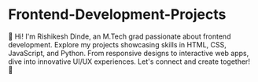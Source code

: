 # Frontend-Development-Projects
👋 Hi! I'm Rishikesh Dinde, an M.Tech grad passionate about frontend development. Explore my projects showcasing skills in HTML, CSS, JavaScript, and Python. From responsive designs to interactive web apps, dive into innovative UI/UX experiences. Let's connect and create together! 🚀
